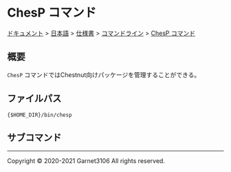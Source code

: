# ChesP コマンド

[ドキュメント](../../../../index.md) > [日本語](../../../index.md) > [仕様書](../../index.md) > [コマンドライン](../index.md) > [ChesP コマンド](./index.md)

## 概要

`ChesP` コマンドではChestnut向けパッケージを管理することができる。

## ファイルパス

```
{$HOME_DIR}/bin/chesp
```

## サブコマンド

---

Copyright © 2020-2021 Garnet3106 All rights reserved.
